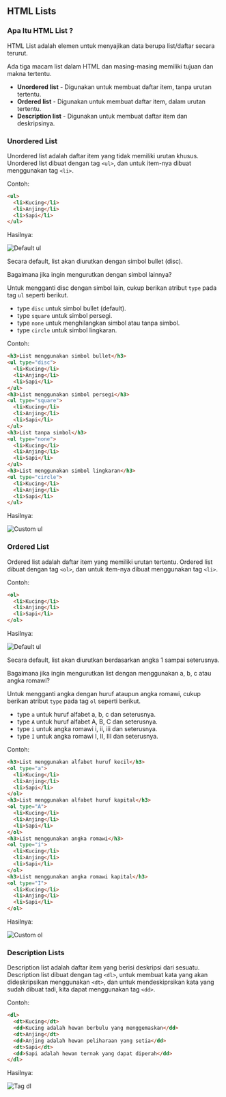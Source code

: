 ## HTML Lists

### Apa Itu HTML List ?

HTML List adalah elemen untuk menyajikan data berupa list/daftar secara terurut.

Ada tiga macam list dalam HTML dan masing-masing memiliki tujuan dan makna tertentu.

- **Unordered list** - Digunakan untuk membuat daftar item, tanpa urutan tertentu.
- **Ordered list** - Digunakan untuk membuat daftar item, dalam urutan tertentu.
- **Description list** - Digunakan untuk membuat daftar item dan deskripsinya.

### Unordered List

Unordered list adalah daftar item yang tidak memiliki urutan khusus. Unordered list dibuat dengan tag `<ul>`, dan untuk item-nya dibuat menggunakan tag `<li>`.

Contoh:

```html
<ul>
  <li>Kucing</li>
  <li>Anjing</li>
  <li>Sapi</li>
</ul>
```

Hasilnya:

![Default ul](img/default-ul.png)

Secara default, list akan diurutkan dengan simbol bullet (disc).

Bagaimana jika ingin mengurutkan dengan simbol lainnya?

Untuk mengganti disc dengan simbol lain, cukup berikan atribut `type` pada tag `ul` seperti berikut.

- type `disc` untuk simbol bullet (default).
- type `square` untuk simbol persegi.
- type `none` untuk menghilangkan simbol atau tanpa simbol.
- type `circle` untuk simbol lingkaran.

Contoh:

```html
<h3>List menggunakan simbol bullet</h3>
<ul type="disc">
  <li>Kucing</li>
  <li>Anjing</li>
  <li>Sapi</li>
</ul>
<h3>List menggunakan simbol persegi</h3>
<ul type="square">
  <li>Kucing</li>
  <li>Anjing</li>
  <li>Sapi</li>
</ul>
<h3>List tanpa simbol</h3>
<ul type="none">
  <li>Kucing</li>
  <li>Anjing</li>
  <li>Sapi</li>
</ul>
<h3>List menggunakan simbol lingkaran</h3>
<ul type="circle">
  <li>Kucing</li>
  <li>Anjing</li>
  <li>Sapi</li>
</ul>
```

Hasilnya:

![Custom ul](img/custom-ul.png)

### Ordered List

Ordered list adalah daftar item yang memiliki urutan tertentu. Ordered list dibuat dengan tag `<ol>`, dan untuk item-nya dibuat menggunakan tag `<li>`.

Contoh:

```html
<ol>
  <li>Kucing</li>
  <li>Anjing</li>
  <li>Sapi</li>
</ol>
```

Hasilnya:

![Default ul](img/default-ol.png)

Secara default, list akan diurutkan berdasarkan angka 1 sampai seterusnya.

Bagaimana jika ingin mengurutkan list dengan menggunakan a, b, c atau angka romawi?

Untuk mengganti angka dengan huruf ataupun angka romawi, cukup berikan atribut `type` pada tag `ol` seperti berikut.

- type `a` untuk huruf alfabet a, b, c dan seterusnya.
- type `A` untuk huruf alfabet A, B, C dan seterusnya.
- type `i` untuk angka romawi i, ii, iii dan seterusnya.
- type `I` untuk angka romawi I, II, III dan seterusnya.

Contoh:

```html
<h3>List menggunakan alfabet huruf kecil</h3>
<ol type="a">
  <li>Kucing</li>
  <li>Anjing</li>
  <li>Sapi</li>
</ol>
<h3>List menggunakan alfabet huruf kapital</h3>
<ol type="A">
  <li>Kucing</li>
  <li>Anjing</li>
  <li>Sapi</li>
</ol>
<h3>List menggunakan angka romawi</h3>
<ol type="i">
  <li>Kucing</li>
  <li>Anjing</li>
  <li>Sapi</li>
</ol>
<h3>List menggunakan angka romawi kapital</h3>
<ol type="I">
  <li>Kucing</li>
  <li>Anjing</li>
  <li>Sapi</li>
</ol>
```

Hasilnya:

![Custom ol](img/custom-ol.png)

### Description Lists

Description list adalah daftar item yang berisi deskripsi dari sesuatu.
Description list dibuat dengan tag `<dl>`, untuk membuat kata yang akan dideskripsikan menggunakan `<dt>`, dan untuk mendeskiprsikan kata yang sudah dibuat tadi, kita dapat menggunakan tag `<dd>`.

Contoh:

```html
<dl>
  <dt>Kucing</dt>
  <dd>Kucing adalah hewan berbulu yang menggemaskan</dd>
  <dt>Anjing</dt>
  <dd>Anjing adalah hewan peliharaan yang setia</dd>
  <dt>Sapi</dt>
  <dd>Sapi adalah hewan ternak yang dapat diperah</dd>
</dl>
```

Hasilnya:

![Tag dl](img/dl.png)
